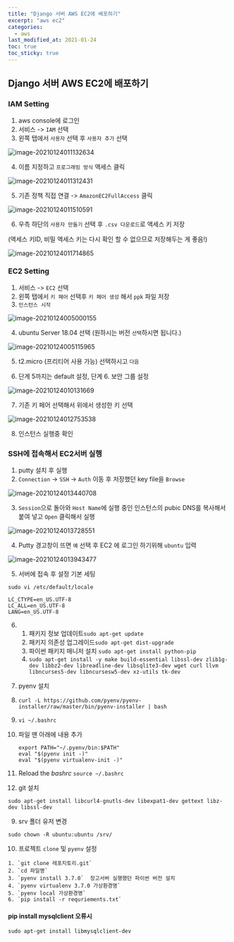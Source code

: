 ```yaml
---
title: "Django 서버 AWS EC2에 배포하기"
excerpt: "aws ec2"
categories:
  - aws
last_modified_at: 2021-01-24
toc: true
toc_sticky: true
---
```


## Django 서버 AWS EC2에 배포하기

### IAM Setting

1. aws console에 로그인
2.  서비스 -> `IAM` 선택
3. 왼쪽 탭에서 `사용자` 선택 후 `사용자 추가` 선택

![image-20210124011132634](https://user-images.githubusercontent.com/17541671/105611080-98184f00-5df6-11eb-9342-a422b712f606.png)

4.  이름 지정하고 `프로그래밍 방식` 액세스 클릭

![image-20210124011312431](https://user-images.githubusercontent.com/17541671/105611071-8df65080-5df6-11eb-8bf3-94afba936e83.png)

5. 기존 정책 직접 연결 -> `AmazonEC2FullAccess` 클릭

![image-20210124011510591](https://user-images.githubusercontent.com/17541671/105611056-7cad4400-5df6-11eb-87b7-bcf041be80e4.png)

6.  우측 하단의 `사용자 만들기` 선택 후 `.csv 다운로드`로 액세스 키 저장

   (액세스 키ID, 비밀 액세스 키는 다시 확인 할 수 없으므로 저장해두는 게 좋음!)

![image-20210124011714865](https://user-images.githubusercontent.com/17541671/105611031-5c7d8500-5df6-11eb-87d8-7f6b6b5d4176.png)



### EC2 Setting

1.  서비스 -> `EC2` 선택
2.  왼쪽 탭에서 `키 페어` 선택후 `키 페어 생성` 해서 `ppk` 파일 저장
3. `인스턴스 시작`

![image-20210124005000155](https://user-images.githubusercontent.com/17541671/105611107-bed68580-5df6-11eb-82bd-33d010c84c1a.png)

4. ubuntu Server 18.04 선택 (원하시는 버전 `선택`하시면 됩니다.)

![image-20210124005115965](E:\1st_project\django_project_plist\django_playlist\imges\image-20210124005115965.png)

5. t2.micro (프리티어 사용 가능) 선택하시고 `다음 `

6. 단계 5까지는 default 설정, 단계 6. 보안 그룹 설정

![image-20210124010131669](https://user-images.githubusercontent.com/17541671/105611088-a2d2e400-5df6-11eb-8db5-163f0767b360.png)

7.  기존 키 페어 선택해서 위에서 생성한 키 선택

![image-20210124012753538](https://user-images.githubusercontent.com/17541671/105611019-5091c300-5df6-11eb-9d58-325edc4770c3.png)

8. 인스턴스 실행중 확인



### SSH에 접속해서 EC2서버 실행

1. putty 설치 후 실행
2. `Connection` -> `SSH` -> `Auth` 이동 후 저장했던 key file을 `Browse`

![image-20210124013440708](https://user-images.githubusercontent.com/17541671/105611006-42dc3d80-5df6-11eb-880d-cb412e72efc0.png)

3. `Session`으로 돌아와 `Host Name`에 실행 중인 인스턴스의 pubic DNS를 복사해서 붙여 넣고 `Open` 클릭해서 실행

![image-20210124013728551](https://user-images.githubusercontent.com/17541671/105610993-36f07b80-5df6-11eb-9b61-f59bf0ce478a.png)

4. Putty 경고창이 뜨면 `예` 선택 후 EC2  에 로그인 하기위해 `ubuntu` 입력

![image-20210124013943477](https://user-images.githubusercontent.com/17541671/105610989-2b9d5000-5df6-11eb-9536-e8cb4e9d50c5.png)

5.  서버에 접속 후 설정 기본 세팅

   `sudo vi /etc/default/locale`

   ```
   LC_CTYPE=en_US.UTF-8
   LC_ALL=en_US.UTF-8
   LANG=en_US.UTF-8
   ```

6. 1.  패키지 정보 업데이트`sudo apt-get update`
   2.  패키지 의존성 업그레이드`sudo apt-get dist-upgrade`
   3.  파이썬 패키지 매니저 설치 `sudo apt-get install python-pip`
   4. `sudo apt-get install -y make build-essential libssl-dev zlib1g-dev libbz2-dev libreadline-dev libsqlite3-dev wget curl llvm libncurses5-dev libncursesw5-dev xz-utils tk-dev`

7.  pyenv 설치
   1. `curl -L https://github.com/pyenv/pyenv-installer/raw/master/bin/pyenv-installer | bash`

   2. `vi ~/.bashrc`

   3. 파일 맨 아래에 내용 추가

      ```
      export PATH="~/.pyenv/bin:$PATH"
      eval "$(pyenv init -)"
      eval "$(pyenv virtualenv-init -)"
      ```

   4.  Reload the *bashrc*  `source ~/.bashrc`

8.  git 설치

   `sudo apt-get install libcurl4-gnutls-dev libexpat1-dev gettext libz-dev libssl-dev`

9.  srv 폴더 유저 변경

   `sudo chown -R ubuntu:ubuntu /srv/`

10.  프로젝트 `clone` 및 `pyenv` 설정

    1. `git clone 레포지토리.git`
    2. `cd 파일명`
    3. `pyenv install 3.7.0`  장고서버 실행했던 파이썬 버전 설치
    4. `pyenv virtualenv 3.7.0 가상환경명`
    5. `pyenv local 가상환경명`
    6. `pip install -r requriements.txt`





#### pip install mysqlclient 오류시

`sudo apt-get install libmysqlclient-dev`

